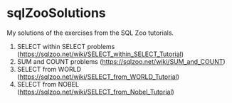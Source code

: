 # sqlZooSolutions
My solutions of the exercises from the SQL Zoo tutorials.

1. SELECT within SELECT problems (https://sqlzoo.net/wiki/SELECT_within_SELECT_Tutorial)
2. SUM and COUNT problems (https://sqlzoo.net/wiki/SUM_and_COUNT)
3. SELECT from WORLD (https://sqlzoo.net/wiki/SELECT_from_WORLD_Tutorial)
4. SELECT from NOBEL (https://sqlzoo.net/wiki/SELECT_from_Nobel_Tutorial)
